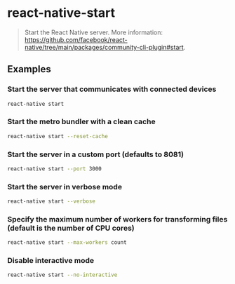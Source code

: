 # react-native-start

> Start the React Native server. More information: <https://github.com/facebook/react-native/tree/main/packages/community-cli-plugin#start>.

## Examples

### Start the server that communicates with connected devices

```bash
react-native start
```

### Start the metro bundler with a clean cache

```bash
react-native start --reset-cache
```

### Start the server in a custom port (defaults to 8081)

```bash
react-native start --port 3000
```

### Start the server in verbose mode

```bash
react-native start --verbose
```

### Specify the maximum number of workers for transforming files (default is the number of CPU cores)

```bash
react-native start --max-workers count
```

### Disable interactive mode

```bash
react-native start --no-interactive
```
